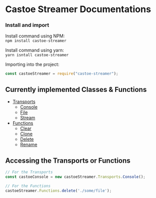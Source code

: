 # Castoe Streamer Documentations

### Install and import
Install command using NPM: <br>
`npm install castoe-streamer`

Install command using yarn: <br>
`yarn isntall castoe-streamer`

Importing into the project: <br>
```JavaScript
const castoeStreamer = require("castoe-streamer");
```

## Currently implemented Classes & Functions
* [Transports](./Transports/index.md)
	* [Console](./Transports/ConsoleTransport.md)
	* [File](./Transports/FileTransport.md)
	* [Stream](./Transports/StreamTransport.md)
* [Functions](./Functions/index.md)
	* [Clear](./Functions/Clear.md)
	* [Clone](./Functions/Clone.md)
	* [Delete](./Functions/Delete.md)
	* [Rename](./Functions/Rename.md)

## Accessing the Transports or Functions
```JavaScript
// For the Transports
const castoeConsole = new castoeStreamer.Transports.Console();

// For the Functions
castoeStreamer.Functions.delete('./some/file');
```